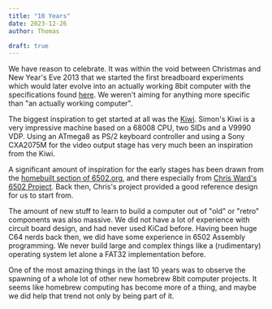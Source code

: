 ```yaml
---
title: "10 Years"
date: 2023-12-26
author: Thomas

draft: true
---
```


We have reason to celebrate. It was within the void between Christmas and New Year's Eve 2013 that we started the first breadboard experiments which would later evolve into an actually working 8bit computer with the specifications found [here](/hardware/).
We weren't aiming for anything more specific than "an actually working computer".

The biggest inspiration to get started at all was the [Kiwi](https://www.ist-schlau.de/). Simon's Kiwi is a very impressive machine based on a 68008 CPU, two SIDs and a V9990 VDP. Using an ATmega8 as PS/2 keyboard controller and using a Sony CXA2075M for the video output stage has very much been an inspiration from the Kiwi. 

A significant amount of inspiration for the early stages has been drawn from the [homebuilt section of 6502.org](http://www.6502.org/homebuilt), and there especially from [Chris Ward's 6502 Project](https://www.chrisward.org.uk/6502/spec.shtml). Back then, Chris's project provided a good reference design for us to start from. 

The amount of new stuff to learn to build a computer out of "old" or "retro" components was also massive. We did not have a lot of experience with circuit board design, and had never used KiCad before.
Having been huge C64 nerds back then, we did have some experience in 6502 Assembly programming. We never build large and complex things like a (rudimentary) operating system let alone a FAT32 implementation before.

One of the most amazing things in the last 10 years was to observe the spawning of a whole lot of other new homebrew 8bit computer projects. It seems like homebrew computing has become more of a thing, and maybe we did help that trend not only by being part of it. 
